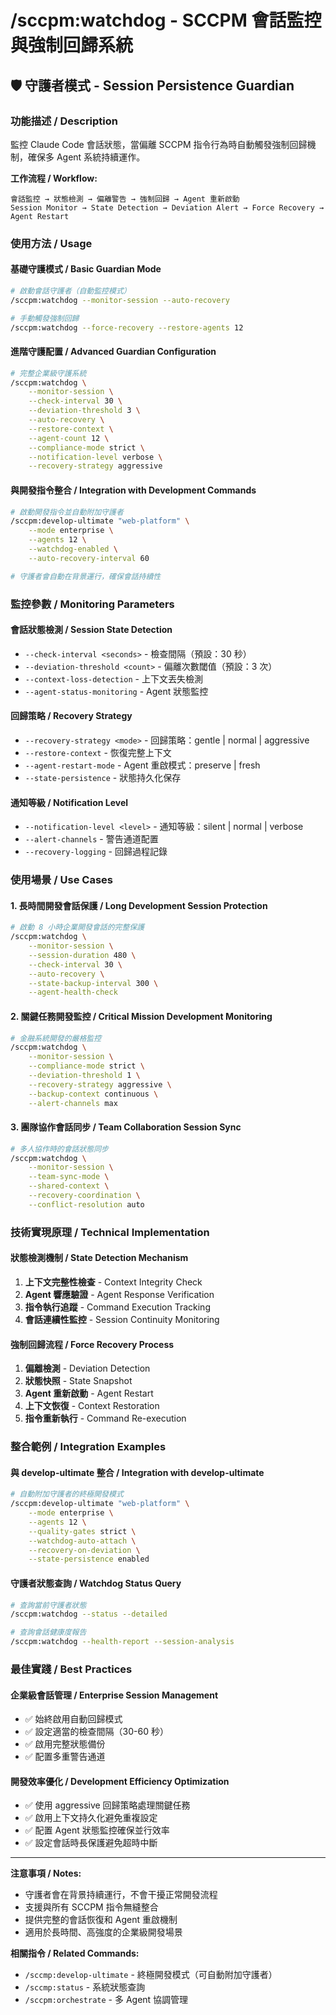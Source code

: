 # /sccpm:watchdog - SCCPM 會話監控與強制回歸系統

## 🛡️ 守護者模式 - Session Persistence Guardian

### 功能描述 / Description
監控 Claude Code 會話狀態，當偏離 SCCPM 指令行為時自動觸發強制回歸機制，確保多 Agent 系統持續運作。

**工作流程 / Workflow:**
```
會話監控 → 狀態檢測 → 偏離警告 → 強制回歸 → Agent 重新啟動
Session Monitor → State Detection → Deviation Alert → Force Recovery → Agent Restart
```

### 使用方法 / Usage

#### 基礎守護模式 / Basic Guardian Mode
```bash
# 啟動會話守護者（自動監控模式）
/sccpm:watchdog --monitor-session --auto-recovery

# 手動觸發強制回歸
/sccpm:watchdog --force-recovery --restore-agents 12
```

#### 進階守護配置 / Advanced Guardian Configuration
```bash
# 完整企業級守護系統
/sccpm:watchdog \
    --monitor-session \
    --check-interval 30 \
    --deviation-threshold 3 \
    --auto-recovery \
    --restore-context \
    --agent-count 12 \
    --compliance-mode strict \
    --notification-level verbose \
    --recovery-strategy aggressive
```

#### 與開發指令整合 / Integration with Development Commands
```bash
# 啟動開發指令並自動附加守護者
/sccpm:develop-ultimate "web-platform" \
    --mode enterprise \
    --agents 12 \
    --watchdog-enabled \
    --auto-recovery-interval 60

# 守護者會自動在背景運行，確保會話持續性
```

### 監控參數 / Monitoring Parameters

#### 會話狀態檢測 / Session State Detection
- `--check-interval <seconds>` - 檢查間隔（預設：30 秒）
- `--deviation-threshold <count>` - 偏離次數閾值（預設：3 次）
- `--context-loss-detection` - 上下文丟失檢測
- `--agent-status-monitoring` - Agent 狀態監控

#### 回歸策略 / Recovery Strategy
- `--recovery-strategy <mode>` - 回歸策略：gentle | normal | aggressive
- `--restore-context` - 恢復完整上下文
- `--agent-restart-mode` - Agent 重啟模式：preserve | fresh
- `--state-persistence` - 狀態持久化保存

#### 通知等級 / Notification Level
- `--notification-level <level>` - 通知等級：silent | normal | verbose
- `--alert-channels` - 警告通道配置
- `--recovery-logging` - 回歸過程記錄

### 使用場景 / Use Cases

#### 1. 長時間開發會話保護 / Long Development Session Protection
```bash
# 啟動 8 小時企業開發會話的完整保護
/sccpm:watchdog \
    --monitor-session \
    --session-duration 480 \
    --check-interval 30 \
    --auto-recovery \
    --state-backup-interval 300 \
    --agent-health-check
```

#### 2. 關鍵任務開發監控 / Critical Mission Development Monitoring
```bash
# 金融系統開發的嚴格監控
/sccpm:watchdog \
    --monitor-session \
    --compliance-mode strict \
    --deviation-threshold 1 \
    --recovery-strategy aggressive \
    --backup-context continuous \
    --alert-channels max
```

#### 3. 團隊協作會話同步 / Team Collaboration Session Sync
```bash
# 多人協作時的會話狀態同步
/sccpm:watchdog \
    --monitor-session \
    --team-sync-mode \
    --shared-context \
    --recovery-coordination \
    --conflict-resolution auto
```

### 技術實現原理 / Technical Implementation

#### 狀態檢測機制 / State Detection Mechanism
1. **上下文完整性檢查** - Context Integrity Check
2. **Agent 響應驗證** - Agent Response Verification
3. **指令執行追蹤** - Command Execution Tracking
4. **會話連續性監控** - Session Continuity Monitoring

#### 強制回歸流程 / Force Recovery Process
1. **偏離檢測** - Deviation Detection
2. **狀態快照** - State Snapshot
3. **Agent 重新啟動** - Agent Restart
4. **上下文恢復** - Context Restoration
5. **指令重新執行** - Command Re-execution

### 整合範例 / Integration Examples

#### 與 develop-ultimate 整合 / Integration with develop-ultimate
```bash
# 自動附加守護者的終極開發模式
/sccpm:develop-ultimate "web-platform" \
    --mode enterprise \
    --agents 12 \
    --quality-gates strict \
    --watchdog-auto-attach \
    --recovery-on-deviation \
    --state-persistence enabled
```

#### 守護者狀態查詢 / Watchdog Status Query
```bash
# 查詢當前守護者狀態
/sccpm:watchdog --status --detailed

# 查詢會話健康度報告
/sccpm:watchdog --health-report --session-analysis
```

### 最佳實踐 / Best Practices

#### 企業級會話管理 / Enterprise Session Management
- ✅ 始終啟用自動回歸模式
- ✅ 設定適當的檢查間隔（30-60 秒）
- ✅ 啟用完整狀態備份
- ✅ 配置多重警告通道

#### 開發效率優化 / Development Efficiency Optimization
- ✅ 使用 aggressive 回歸策略處理關鍵任務
- ✅ 啟用上下文持久化避免重複設定
- ✅ 配置 Agent 狀態監控確保並行效率
- ✅ 設定會話時長保護避免超時中斷

---

**注意事項 / Notes:**
- 守護者會在背景持續運行，不會干擾正常開發流程
- 支援與所有 SCCPM 指令無縫整合
- 提供完整的會話恢復和 Agent 重啟機制
- 適用於長時間、高強度的企業級開發場景

**相關指令 / Related Commands:**
- `/sccmp:develop-ultimate` - 終極開發模式（可自動附加守護者）
- `/sccmp:status` - 系統狀態查詢
- `/sccpm:orchestrate` - 多 Agent 協調管理